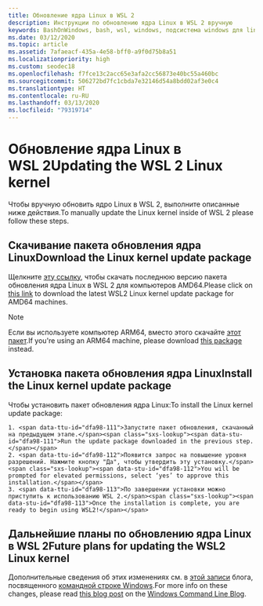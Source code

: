 ```yaml
---
title: Обновление ядра Linux в WSL 2
description: Инструкции по обновлению ядра Linux в WSL 2 вручную
keywords: BashOnWindows, bash, wsl, windows, подсистема windows для linux, windowssubsystem, ubuntu, wsl.conf, wslconfig
ms.date: 03/12/2020
ms.topic: article
ms.assetid: 7afaeacf-435a-4e58-bff0-a9f0d75b8a51
ms.localizationpriority: high
ms.custom: seodec18
ms.openlocfilehash: f7fce13c2acc65e3afa2cc56873e40bc55a460bc
ms.sourcegitcommit: 506272bd7fc1cbda7e32146d54a8bdd02af3e0c4
ms.translationtype: HT
ms.contentlocale: ru-RU
ms.lasthandoff: 03/13/2020
ms.locfileid: "79319714"
---
```

# <a name="updating-the-wsl-2-linux-kernel"></a><span data-ttu-id="dfa98-104">Обновление ядра Linux в WSL 2</span><span class="sxs-lookup"><span data-stu-id="dfa98-104">Updating the WSL 2 Linux kernel</span></span>

<span data-ttu-id="dfa98-105">Чтобы вручную обновить ядро Linux в WSL 2, выполните описанные ниже действия.</span><span class="sxs-lookup"><span data-stu-id="dfa98-105">To manually update the Linux kernel inside of WSL 2 please follow these steps.</span></span> 

## <a name="download-the-linux-kernel-update-package"></a><span data-ttu-id="dfa98-106">Скачивание пакета обновления ядра Linux</span><span class="sxs-lookup"><span data-stu-id="dfa98-106">Download the Linux kernel update package</span></span>

<span data-ttu-id="dfa98-107">Щелкните [эту ссылку](https://wslstorestorage.blob.core.windows.net/wslblob/wsl_update_x64.msi), чтобы скачать последнюю версию пакета обновления ядра Linux в WSL 2 для компьютеров AMD64.</span><span class="sxs-lookup"><span data-stu-id="dfa98-107">Please click on [this link](https://wslstorestorage.blob.core.windows.net/wslblob/wsl_update_x64.msi) to download the latest WSL2 Linux kernel update package for AMD64 machines.</span></span>

> [!NOTE] 
> <span data-ttu-id="dfa98-108">Если вы используете компьютер ARM64, вместо этого скачайте [этот пакет](https://wslstorestorage.blob.core.windows.net/wslblob/wsl_update_arm64.msi).</span><span class="sxs-lookup"><span data-stu-id="dfa98-108">If you're using an ARM64 machine, please download [this package](https://wslstorestorage.blob.core.windows.net/wslblob/wsl_update_arm64.msi) instead.</span></span>

## <a name="install-the-linux-kernel-update-package"></a><span data-ttu-id="dfa98-109">Установка пакета обновления ядра Linux</span><span class="sxs-lookup"><span data-stu-id="dfa98-109">Install the Linux kernel update package</span></span>

<span data-ttu-id="dfa98-110">Чтобы установить пакет обновления ядра Linux:</span><span class="sxs-lookup"><span data-stu-id="dfa98-110">To install the Linux kernel update package:</span></span>

    1. <span data-ttu-id="dfa98-111">Запустите пакет обновления, скачанный на предыдущем этапе.</span><span class="sxs-lookup"><span data-stu-id="dfa98-111">Run the update package downloaded in the previous step.</span></span>
    2. <span data-ttu-id="dfa98-112">Появится запрос на повышение уровня разрешений. Нажмите кнопку "Да", чтобы утвердить эту установку.</span><span class="sxs-lookup"><span data-stu-id="dfa98-112">You will be prompted for elevated permissions, select ‘yes’ to approve this installation.</span></span>
    3. <span data-ttu-id="dfa98-113">По завершении установки можно приступить к использованию WSL 2.</span><span class="sxs-lookup"><span data-stu-id="dfa98-113">Once the installation is complete, you are ready to begin using WSL2!</span></span>

## <a name="future-plans-for-updating-the-wsl2-linux-kernel"></a><span data-ttu-id="dfa98-114">Дальнейшие планы по обновлению ядра Linux в WSL 2</span><span class="sxs-lookup"><span data-stu-id="dfa98-114">Future plans for updating the WSL2 Linux kernel</span></span>

<span data-ttu-id="dfa98-115">Дополнительные сведения об этих изменениях см. в [этой записи](https://devblogs.microsoft.com/commandline/wsl2-will-be-generally-available-in-windows-10-version-2004) блога, посвященного [командной строке Windows](https://aka.ms/cliblog).</span><span class="sxs-lookup"><span data-stu-id="dfa98-115">For more info on these changes, please read [this blog post](https://devblogs.microsoft.com/commandline/wsl2-will-be-generally-available-in-windows-10-version-2004) on the [Windows Command Line Blog](https://aka.ms/cliblog).</span></span>
